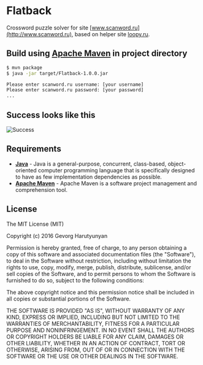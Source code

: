 Flatback
======

Crossword puzzle solver for site [www.scanword.ru](http://www.scanword.ru), based on helper site [loopy.ru](http://loopy.ru).

## Build using [Apache Maven](http://maven.apache.org/) in project directory

```bash
$ mvn package
$ java -jar target/Flatback-1.0.0.jar

Please enter scanword.ru username: [your username]
Please enter scanword.ru password: [your password]
...
```

## Success looks like this

![Success](https://raw.github.com/gevorg/Flatback/master/success.png)

## Requirements

 - **[Java](http://www.java.com/)** - Java is a general-purpose, concurrent, class-based, object-oriented computer programming language that is specifically designed to have as few implementation dependencies as possible.
 - **[Apache Maven](http://maven.apache.org/)** - Apache Maven is a software project management and comprehension tool.

## License

The MIT License (MIT)

Copyright (c) 2016 Gevorg Harutyunyan

Permission is hereby granted, free of charge, to any person obtaining a copy of
this software and associated documentation files (the "Software"), to deal in
the Software without restriction, including without limitation the rights to
use, copy, modify, merge, publish, distribute, sublicense, and/or sell copies of
the Software, and to permit persons to whom the Software is furnished to do so,
subject to the following conditions:

The above copyright notice and this permission notice shall be included in all
copies or substantial portions of the Software.

THE SOFTWARE IS PROVIDED "AS IS", WITHOUT WARRANTY OF ANY KIND, EXPRESS OR
IMPLIED, INCLUDING BUT NOT LIMITED TO THE WARRANTIES OF MERCHANTABILITY, FITNESS
FOR A PARTICULAR PURPOSE AND NONINFRINGEMENT. IN NO EVENT SHALL THE AUTHORS OR
COPYRIGHT HOLDERS BE LIABLE FOR ANY CLAIM, DAMAGES OR OTHER LIABILITY, WHETHER
IN AN ACTION OF CONTRACT, TORT OR OTHERWISE, ARISING FROM, OUT OF OR IN
CONNECTION WITH THE SOFTWARE OR THE USE OR OTHER DEALINGS IN THE SOFTWARE.
